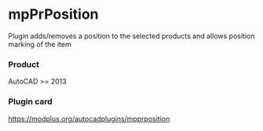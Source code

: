 # mpPrPosition
Plugin adds/removes a position to the selected products and allows position marking of the item
### Product ###
AutoCAD >= 2013
### Plugin card ###
https://modplus.org/autocadplugins/mpprposition
